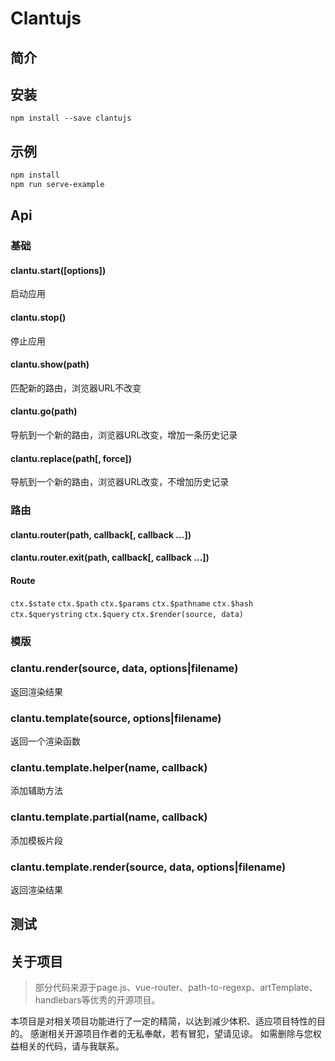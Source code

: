 # Clantujs

## 简介

## 安装
`npm install --save clantujs`

## 示例
```sh
npm install
npm run serve-example
```

## Api
### 基础
#### clantu.start([options])
启动应用

#### clantu.stop()
停止应用

#### clantu.show(path)
匹配新的路由，浏览器URL不改变

#### clantu.go(path)
导航到一个新的路由，浏览器URL改变，增加一条历史记录

#### clantu.replace(path[, force])
导航到一个新的路由，浏览器URL改变，不增加历史记录


### 路由
#### clantu.router(path, callback[, callback ...])
#### clantu.router.exit(path, callback[, callback ...])


#### Route

`ctx.$state`
`ctx.$path`
`ctx.$params`
`ctx.$pathname`
`ctx.$hash`
`ctx.$querystring`
`ctx.$query`
`ctx.$render(source, data)`


### 模版
### clantu.render(source, data, options|filename)
返回渲染结果

### clantu.template(source, options|filename)
返回一个渲染函数

### clantu.template.helper(name, callback)
添加辅助方法

### clantu.template.partial(name, callback)
添加模板片段

### clantu.template.render(source, data, options|filename)
返回渲染结果


## 测试


## 关于项目
> 部分代码来源于page.js、vue-router、path-to-regexp、artTemplate、handlebars等优秀的开源项目。

本项目是对相关项目功能进行了一定的精简，以达到减少体积、适应项目特性的目的。
感谢相关开源项目作者的无私奉献，若有冒犯，望请见谅。
如需删除与您权益相关的代码，请与我联系。
